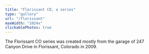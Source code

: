 ```yaml
---
title: "Florissant CO, a series"
type: "gallery"
url: "/florissant"
maxWidth: "1024x"
clickablePhotos: true
---
```


The Florissant CO series was created mostly from the garage of 247 Canyon Drive in Florissant, Colorado in 2009.
